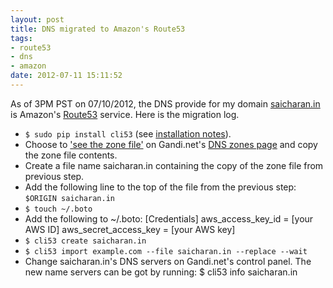 ```yaml
---
layout: post
title: DNS migrated to Amazon's Route53
tags: 
- route53
- dns
- amazon
date: 2012-07-11 15:11:52
---
```


As of 3PM PST on 07/10/2012, the DNS provide for my domain [saicharan.in](http://www.saicharan.in) is Amazon's [Route53](https://aws.amazon.com/route53/) service. Here is the migration log.

- `$ sudo pip install cli53` (see [installation notes](https://github.com/barnybug/cli53/#installation)).
- Choose to ['see the zone file'](https://www.gandi.net/admin/domain?filter.zone.id=<zoneid>) on Gandi.net's [DNS zones page](https://www.gandi.net/admin/domain/zone/list#main) and copy the zone file contents.
- Create a file name saicharan.in containing the copy of the zone file from previous step.
- Add the following line to the top of the file from the previous step: `$ORIGIN saicharan.in`
- `$ touch ~/.boto`
- Add the following to ~/.boto:
       [Credentials]
       aws_access_key_id = [your AWS ID]
       aws_secret_access_key = [your AWS key]
- `$ cli53 create saicharan.in`
- `$ cli53 import example.com --file saicharan.in --replace --wait`
- Change saicharan.in's DNS servers on Gandi.net's control panel. The new name servers can be got by running:
      $ cli53 info saicharan.in
  
